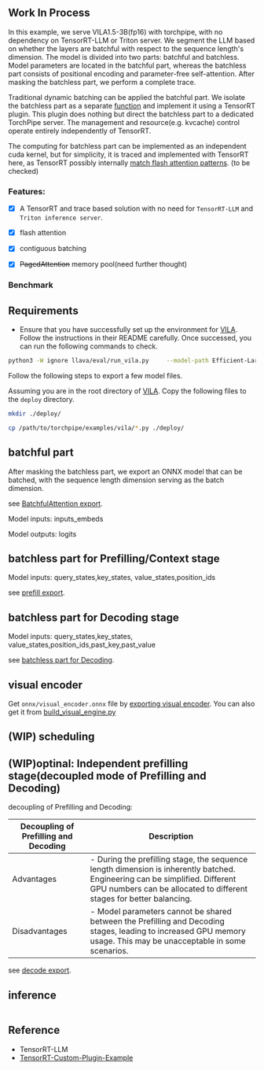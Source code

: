 
## Work In Process
In this example, we serve VILA1.5-3B(fp16) with torchpipe, with no dependency on TensorRT-LLM or Triton server. We segment the LLM based on whether the layers are batchful with respect to the sequence length's dimension. The model is divided into two parts: batchful and batchless. Model parameters are located in the batchful part, whereas the batchless part consists of positional encoding and parameter-free self-attention.  After masking the batchless part, we perform a complete trace. 

Traditional dynamic batching can be applied the batchful part. We isolate the batchless part as a separate [function](https://github.com/gramalingam/onnx/blob/main/docs/IR.md#functions) and implement it using a TensorRT plugin. This plugin does nothing but  direct the batchless part to a dedicated TorchPipe server. The management and resource(e.g. kvcache) control operate entirely independently of TensorRT.
 

The computing for batchless part can be implemented as an independent cuda kernel, but for simplicity, it is traced and  implemented with TensorRT here, as TensorRT possibly internally [match flash attention patterns](https://github.com/NVIDIA/TensorRT/issues/3647#issuecomment-2054441577). (to be checked)

### Features:
- [x] A TensorRT and trace based solution with no need for `TensorRT-LLM` and `Triton inference server`.
- [x] flash attention
- [x] contiguous batching
- [x] ~~PagedAttention~~ memory pool(need further thought)


### Benchmark


## Requirements
- Ensure that you have successfully set up the environment for [VILA](https://github.com/NVlabs/VILA). Follow the instructions in their README carefully. Once successed, you can run the following commands to check.

```bash
python3 -W ignore llava/eval/run_vila.py     --model-path Efficient-Large-Model/VILA1.5-3B      --conv-mode vicuna_v1     --query "<image>\n Please describe the traffic condition."      --image-file "demo_images/av.png" 
```

Follow the following steps to export a few model files.

Assuming you are in the root directory of [VILA](https://github.com/NVlabs/VILA). Copy the following files to the `deploy` directory.
```bash
mkdir ./deploy/

cp /path/to/torchpipe/examples/vila/*.py ./deploy/
```

## batchful part

After masking the batchless part, we export an ONNX model that can be batched, with the sequence length dimension serving as the batch dimension. 

see [BatchfulAttention export](model_exported.md#batchfulattention-export).


Model inputs: inputs_embeds

Model outputs: logits




## batchless part for Prefilling/Context stage
Model inputs: query_states,key_states, value_states,position_ids

see [prefill export](model_exported.md#prefilling-batchlessattention).

## batchless part for Decoding stage

Model inputs: query_states,key_states, value_states,position_ids,past_key,past_value

see [batchless part for Decoding](model_exported.md#decoding-batchlessattention).


## visual encoder

Get `onnx/visual_encoder.onnx` file by [exporting visual encoder](model_exported.md#visual-encoder). You can also get it from [build_visual_engine.py](https://github.com/NVIDIA/TensorRT-LLM/tree/main/examples/multimodal)


## (WIP) scheduling

## (WIP)optinal:  Independent prefilling stage(decoupled mode of Prefilling and Decoding)

decoupling of Prefilling and Decoding:

 | Decoupling of Prefilling and Decoding       | Description                                                                                                                         |
|--------------|-------------------------------------------------------------------------------------------------------------------------------------|
| Advantages   | - During the prefilling stage, the sequence length dimension is inherently batched.  Engineering can be simplified.  Different GPU numbers can be allocated to different stages for better balancing. |
| Disadvantages| - Model parameters cannot be shared between the Prefilling and Decoding stages, leading to increased GPU memory usage. This may be unacceptable in some scenarios. |


 see [decode export](model_exported.md#decoding).
 

## inference
```python
```


## Reference
- TensorRT-LLM
- [TensorRT-Custom-Plugin-Example](https://github.com/leimao/TensorRT-Custom-Plugin-Example)